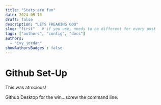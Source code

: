 ```yaml
---
title: "Stats are fun"
date: 2024-05-18
draft: false
description: "LETS FREAKING GOO"
slug: "first"   # if you use, needs to be different for every post
tags: ["authors", "config", "docs"]
authors:
  - "ivy_jordan"
showAuthorsBadges : false
---
```


# Github Set-Up 

This was atrocious! 

Github Desktop for the win...screw the command line.

